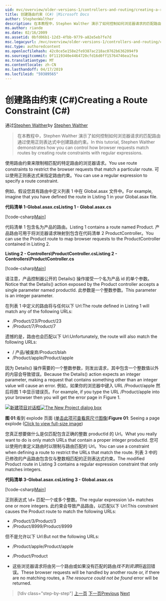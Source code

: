 ```yaml
---
uid: mvc/overview/older-versions-1/controllers-and-routing/creating-a-route-constraint-cs
title: 创建路由约束 (C#) |Microsoft Docs
author: StephenWalther
description: 在本教程中，Stephen Walther 演示了如何控制如何浏览器请求的匹配路由通过使用正则表达式中创建路由约束。
ms.author: riande
ms.date: 02/16/2009
ms.assetid: 0bfd06b1-12d3-4fbb-9779-a82e5eb7fe7d
msc.legacyurl: /mvc/overview/older-versions-1/controllers-and-routing/creating-a-route-constraint-cs
msc.type: authoredcontent
ms.openlocfilehash: 42c0ce5e158e2fe9387ac218ac0762b6362094f9
ms.sourcegitcommit: 0f1119340e4464720cfd16d0ff15764746ea1fea
ms.translationtype: MT
ms.contentlocale: zh-CN
ms.lasthandoff: 04/17/2019
ms.locfileid: "59389565"
---
```

# <a name="creating-a-route-constraint-c"></a><span data-ttu-id="22a08-103">创建路由约束 (C#)</span><span class="sxs-lookup"><span data-stu-id="22a08-103">Creating a Route Constraint (C#)</span></span>

<span data-ttu-id="22a08-104">通过[Stephen Walther](https://github.com/StephenWalther)</span><span class="sxs-lookup"><span data-stu-id="22a08-104">by [Stephen Walther](https://github.com/StephenWalther)</span></span>

> <span data-ttu-id="22a08-105">在本教程中，Stephen Walther 演示了如何控制如何浏览器请求的匹配路由通过使用正则表达式中创建路由约束。</span><span class="sxs-lookup"><span data-stu-id="22a08-105">In this tutorial, Stephen Walther demonstrates how you can control how browser requests match routes by creating route constraints with regular expressions.</span></span>


<span data-ttu-id="22a08-106">使用路由约束来限制相匹配的特定路由的浏览器请求。</span><span class="sxs-lookup"><span data-stu-id="22a08-106">You use route constraints to restrict the browser requests that match a particular route.</span></span> <span data-ttu-id="22a08-107">可以使用正则表达式来指定路由约束。</span><span class="sxs-lookup"><span data-stu-id="22a08-107">You can use a regular expression to specify a route constraint.</span></span>

<span data-ttu-id="22a08-108">例如，假设您具有路由中定义列表 1 中在 Global.asax 文件中。</span><span class="sxs-lookup"><span data-stu-id="22a08-108">For example, imagine that you have defined the route in Listing 1 in your Global.asax file.</span></span>

<span data-ttu-id="22a08-109">**代码清单 1-Global.asax.cs**</span><span class="sxs-lookup"><span data-stu-id="22a08-109">**Listing 1 - Global.asax.cs**</span></span>

[!code-csharp[Main](creating-a-route-constraint-cs/samples/sample1.cs)]

<span data-ttu-id="22a08-110">代码清单 1 包含名为产品的路由。</span><span class="sxs-lookup"><span data-stu-id="22a08-110">Listing 1 contains a route named Product.</span></span> <span data-ttu-id="22a08-111">产品路由可用于将浏览器请求映射到包含在代码清单 2 ProductController。</span><span class="sxs-lookup"><span data-stu-id="22a08-111">You can use the Product route to map browser requests to the ProductController contained in Listing 2.</span></span>

<span data-ttu-id="22a08-112">**Listing 2 - Controllers\ProductController.cs**</span><span class="sxs-lookup"><span data-stu-id="22a08-112">**Listing 2 - Controllers\ProductController.cs**</span></span>

[!code-csharp[Main](creating-a-route-constraint-cs/samples/sample2.cs)]

<span data-ttu-id="22a08-113">请注意，产品控制器公开的 Details() 操作接受一个名为产品 id 的单个参数。</span><span class="sxs-lookup"><span data-stu-id="22a08-113">Notice that the Details() action exposed by the Product controller accepts a single parameter named productId.</span></span> <span data-ttu-id="22a08-114">此参数是一个整数参数。</span><span class="sxs-lookup"><span data-stu-id="22a08-114">This parameter is an integer parameter.</span></span>

<span data-ttu-id="22a08-115">在列表 1 中定义的路由将与任何以下 Url:</span><span class="sxs-lookup"><span data-stu-id="22a08-115">The route defined in Listing 1 will match any of the following URLs:</span></span>

- <span data-ttu-id="22a08-116">/Product/23</span><span class="sxs-lookup"><span data-stu-id="22a08-116">/Product/23</span></span>
- <span data-ttu-id="22a08-117">/Product/7</span><span class="sxs-lookup"><span data-stu-id="22a08-117">/Product/7</span></span>

<span data-ttu-id="22a08-118">遗憾的是，路由也会匹配以下 Url:</span><span class="sxs-lookup"><span data-stu-id="22a08-118">Unfortunately, the route will also match the following URLs:</span></span>

- <span data-ttu-id="22a08-119">/ 产品/被废弃</span><span class="sxs-lookup"><span data-stu-id="22a08-119">/Product/blah</span></span>
- <span data-ttu-id="22a08-120">/Product/apple</span><span class="sxs-lookup"><span data-stu-id="22a08-120">/Product/apple</span></span>

<span data-ttu-id="22a08-121">因为 Details() 操作需要的一个整数参数，则发出请求，其中包含一个整数值以外的内容会导致错误。</span><span class="sxs-lookup"><span data-stu-id="22a08-121">Because the Details() action expects an integer parameter, making a request that contains something other than an integer value will cause an error.</span></span> <span data-ttu-id="22a08-122">例如，如果你的浏览器中键入 URL /Product/apple 然后将图 1 中显示错误页。</span><span class="sxs-lookup"><span data-stu-id="22a08-122">For example, if you type the URL /Product/apple into your browser then you will get the error page in Figure 1.</span></span>


<span data-ttu-id="22a08-123">[![新建项目对话框](creating-a-route-constraint-cs/_static/image1.jpg)](creating-a-route-constraint-cs/_static/image1.png)</span><span class="sxs-lookup"><span data-stu-id="22a08-123">[![The New Project dialog box](creating-a-route-constraint-cs/_static/image1.jpg)](creating-a-route-constraint-cs/_static/image1.png)</span></span>

<span data-ttu-id="22a08-124">**图 01**:看到 explode 页面 ([单击此项可查看原尺寸图像](creating-a-route-constraint-cs/_static/image2.png))</span><span class="sxs-lookup"><span data-stu-id="22a08-124">**Figure 01**: Seeing a page explode ([Click to view full-size image](creating-a-route-constraint-cs/_static/image2.png))</span></span>


<span data-ttu-id="22a08-125">您真正想要做什么是仅匹配包含正确的整数 productId 的 Url。</span><span class="sxs-lookup"><span data-stu-id="22a08-125">What you really want to do is only match URLs that contain a proper integer productId.</span></span> <span data-ttu-id="22a08-126">您可以使用约束定义路由时以限制与路由匹配的 Url。</span><span class="sxs-lookup"><span data-stu-id="22a08-126">You can use a constraint when defining a route to restrict the URLs that match the route.</span></span> <span data-ttu-id="22a08-127">列表 3 中的已修改的产品路由包含仅与整数相匹配的正则表达式约束。</span><span class="sxs-lookup"><span data-stu-id="22a08-127">The modified Product route in Listing 3 contains a regular expression constraint that only matches integers.</span></span>

<span data-ttu-id="22a08-128">**代码清单 3-Global.asax.cs**</span><span class="sxs-lookup"><span data-stu-id="22a08-128">**Listing 3 - Global.asax.cs**</span></span>

[!code-csharp[Main](creating-a-route-constraint-cs/samples/sample3.cs)]

<span data-ttu-id="22a08-129">正则表达式 \d+ 匹配一个或多个整数。</span><span class="sxs-lookup"><span data-stu-id="22a08-129">The regular expression \d+ matches one or more integers.</span></span> <span data-ttu-id="22a08-130">此约束会导致产品路由，以匹配以下 Url:</span><span class="sxs-lookup"><span data-stu-id="22a08-130">This constraint causes the Product route to match the following URLs:</span></span>

- <span data-ttu-id="22a08-131">/Product/3</span><span class="sxs-lookup"><span data-stu-id="22a08-131">/Product/3</span></span>
- <span data-ttu-id="22a08-132">/Product/8999</span><span class="sxs-lookup"><span data-stu-id="22a08-132">/Product/8999</span></span>

<span data-ttu-id="22a08-133">但不是允许以下 Url:</span><span class="sxs-lookup"><span data-stu-id="22a08-133">But not the following URLs:</span></span>

- <span data-ttu-id="22a08-134">/Product/apple</span><span class="sxs-lookup"><span data-stu-id="22a08-134">/Product/apple</span></span>
- <span data-ttu-id="22a08-135">/Product</span><span class="sxs-lookup"><span data-stu-id="22a08-135">/Product</span></span>

- <span data-ttu-id="22a08-136">这些浏览器请求将由另一个路由或如果没有匹配的路由*找不到资源*将返回错误。</span><span class="sxs-lookup"><span data-stu-id="22a08-136">These browser requests will be handled by another route or, if there are no matching routes, a *The resource could not be found* error will be returned.</span></span>

> [!div class="step-by-step"]
> <span data-ttu-id="22a08-137">[上一页](creating-custom-routes-cs.md)
> [下一页](creating-a-custom-route-constraint-cs.md)</span><span class="sxs-lookup"><span data-stu-id="22a08-137">[Previous](creating-custom-routes-cs.md)
[Next](creating-a-custom-route-constraint-cs.md)</span></span>

